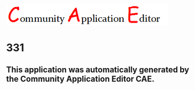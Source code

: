 ![CAE](https://github.com/PhilCAEOrg/application-331/blob/master/img/logo.png)  

331
===================


This application was automatically generated by the Community Application Editor CAE.  
---------------
